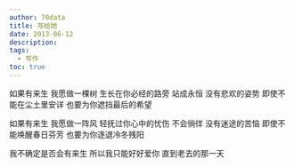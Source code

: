 ```yaml
---
author: 70data
title: 写给她
date: 2013-06-12
description:
tags:
  - 写作
toc: true
---
```


<!--more-->

如果有来生
我愿做一棵树
生长在你必经的路旁
站成永恒
没有悲欢的姿势
即使不能在尘土里安详
也要为你遮挡最后的希望

如果有来生
我愿做一阵风
轻抚过你心中的忧伤
不会徜徉
没有迷途的苦恼
即使不能唤醒春日芬芳
也要为你逐退冷冬残阳

我不确定是否会有来生
所以我只能好好爱你
直到老去的那一天
